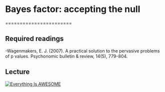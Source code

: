 # Bayes factor: accepting the null
=======================

## Required readings
-Wagenmakers, E. J. (2007). A practical solution to the pervasive problems of p values. Psychonomic bulletin & review, 14(5), 779-804.

## Lecture

[![Everything Is AWESOME](http://i.imgur.com/Ot5DWAW.png)](https://youtu.be/StTqXEQ2l-Y?t=35s "Everything Is AWESOME")
